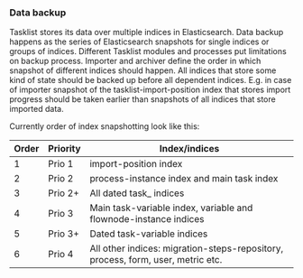 ### Data backup

Tasklist stores its data over multiple indices in Elasticsearch. Data backup happens as the series of Elasticsearch
snapshots for single indices or groups of indices. Different Tasklist modules and processes put limitations
on backup process. Importer and archiver define the order in which snapshot of different indices should happen.
All indices that store some kind of state should be backed up before all dependent indices. E.g. in case of importer
snapshot of the tasklist-import-position index that stores import progress should be taken earlier than snapshots of all
indices that store imported data.

Currently order of index snapshotting look like this:

| Order | Priority |                                  Index/indices                                  |
|-------|----------|---------------------------------------------------------------------------------|
| 1     | Prio 1   | import-position index                                                           |
| 2     | Prio 2   | process-instance index and main task index                                      |
| 3     | Prio 2+  | All dated task_<date> indices                                                   |
| 4     | Prio 3   | Main task-variable index, variable and flownode-instance indices                |
| 5     | Prio 3+  | Dated task-variable indices                                                     |
| 6     | Prio 4   | All other indices: migration-steps-repository, process, form, user, metric etc. |

